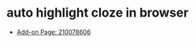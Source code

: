 # auto highlight cloze in browser

* [Add-on Page: 210078606](https://ankiweb.net/shared/info/210078606)

